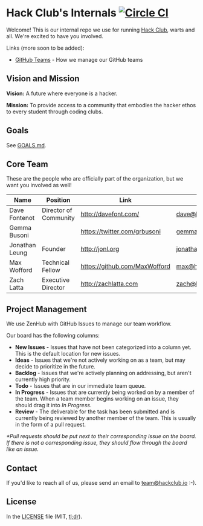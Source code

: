 # Hack Club's Internals [![Circle CI](https://circleci.com/gh/hackclub/meta.svg?style=svg)](https://circleci.com/gh/hackclub/meta)

Welcome! This is our internal repo we use for running
[Hack Club](https://hackclub.io), warts and all. We're excited to have you
involved.

Links (more soon to be added):

- [GitHub Teams](github_teams.md) - How we manage our GitHub teams

## Vision and Mission

**Vision:** A future where everyone is a hacker.

**Mission:** To provide access to a community that embodies the hacker ethos to
every student through coding clubs.

## Goals

See [GOALS.md](GOALS.md).

## Core Team

These are the people who are officially part of the organization, but we want
you involved as well!

| Name           | Position                   | Link                          | Email                |
| -------------- | -------------------------- | ----------------------------- | -------------------  |
| Dave Fontenot  | Director of Community      | http://davefont.com/          | dave@hackclub.io     |
| Gemma Busoni   |                            | https://twitter.com/grbusoni  | gemma@hackclub.io    |
| Jonathan Leung | Founder                    | http://jonl.org               | jonathan@hackclub.io |
| Max Wofford    | Technical Fellow           | https://github.com/MaxWofford | max@hackclub.io      |
| Zach Latta     | Executive Director         | http://zachlatta.com          | zach@hackclub.io     |

## Project Management

We use ZenHub with GitHub Issues to manage our team workflow.

Our board has the following columns:

- **New Issues** - Issues that have not been categorized into a column yet. This
  is the default location for new issues.
- **Ideas** - Issues that we're not actively working on as a team, but may
  decide to prioritize in the future.
- **Backlog** - Issues that we're actively planning on addressing, but aren't
  currently high priority.
- **Todo** - Issues that are in our immediate team queue.
- **In Progress** - Issues that are currently being worked on by a member of the
  team. When a team member begins working on an issue, they should drag it into
  _In Progress_.
- **Review** - The deliverable for the task has been submitted and is currently
  being reviewed by another member of the team. This is usually in the form of a
  pull request.

_*Pull requests should be put next to their corresponding issue on the board. If
there is not a corresponding issue, they should flow through the board like an
issue._

## Contact

If you'd like to reach all of us, please send an email to team@hackclub.io :-).

## License

In the [LICENSE](LICENSE) file (MIT,
[tl;dr](https://tldrlegal.com/license/mit-license)).
